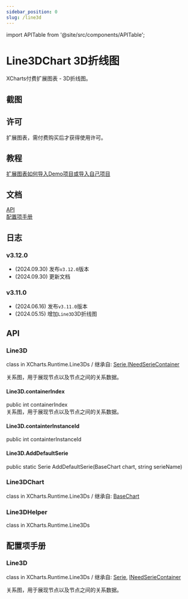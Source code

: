 ```yaml
---
sidebar_position: 0
slug: /line3d
---
```

import APITable from '@site/src/components/APITable';

# Line3DChart 3D折线图

XCharts付费扩展图表 - 3D折线图。

## 截图

## 许可

扩展图表，需付费购买后才获得使用许可。

## 教程

[扩展图表如何导入Demo项目或导入自己项目](https://github.com/XCharts-Team/XCharts-Demo)

## 文档

[API](#api)  
[配置项手册](#配置项手册)  

## 日志

### v3.12.0

* (2024.09.30) 发布`v3.12.0`版本
* (2024.09.30) 更新文档

### v3.11.0

* (2024.06.16) 发布`v3.11.0`版本
* (2024.05.15) 增加`Line3D`3D折线图

## API

### Line3D

class in XCharts.Runtime.Line3Ds / 继承自: [Serie](https://xcharts-team.github.io/docs/api#serie),[INeedSerieContainer](https://xcharts-team.github.io/docs/api#ineedseriecontainer)

关系图，用于展现节点以及节点之间的关系数据。

#### Line3D.containerIndex

public int containerIndex  
关系图，用于展现节点以及节点之间的关系数据。

#### Line3D.containterInstanceId

public int containterInstanceId  

#### Line3D.AddDefaultSerie

public static Serie AddDefaultSerie(BaseChart chart, string serieName)  

### Line3DChart

class in XCharts.Runtime.Line3Ds / 继承自: [BaseChart](https://xcharts-team.github.io/docs/api#basechart)

### Line3DHelper

class in XCharts.Runtime.Line3Ds

## 配置项手册

### Line3D

class in XCharts.Runtime.Line3Ds / 继承自: [Serie](https://xcharts-team.github.io/docs/configuration#serie), [INeedSerieContainer](https://xcharts-team.github.io/docs/configuration#ineedseriecontainer)

关系图，用于展现节点以及节点之间的关系数据。
